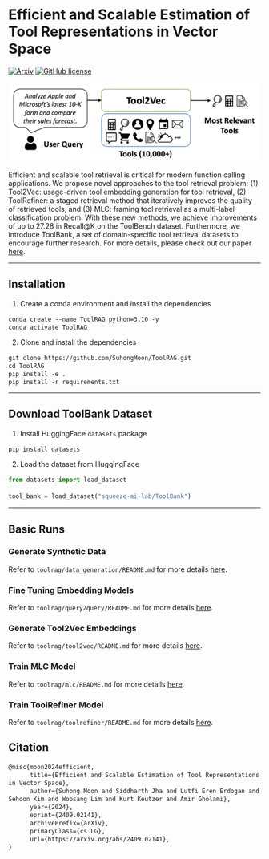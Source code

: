 # Efficient and Scalable Estimation of Tool Representations in Vector Space
<!--- BADGES: START --->
[![Arxiv](https://img.shields.io/badge/arXiv-2409.02141-B31B1B.svg)][#arxiv-paper-package]
[![GitHub license](https://img.shields.io/badge/License-MIT-blu.svg)][#license-gh-package]

[#license-gh-package]: https://lbesson.mit-license.org/
[#arxiv-paper-package]: https://arxiv.org/abs/2409.02141
<!--- BADGES: END --->

![Thumbnail](assets/tool2vec.png)

Efficient and scalable tool retrieval is critical for modern function calling applications. We propose novel approaches to the tool retrieval problem: (1) Tool2Vec: usage-driven tool embedding generation for tool retrieval, (2) ToolRefiner: a staged retrieval method that iteratively improves the quality of retrieved tools, and (3) MLC: framing tool retrieval as a multi-label classification problem. With these new methods, we achieve improvements of up to 27.28 in Recall@K on the ToolBench dataset. Furthermore, we introduce ToolBank, a set of domain-specific tool retrieval datasets to encourage further research. For more details, please check out our paper [here](https://arxiv.org/abs/2409.02141).

---
## Installation

1. Create a conda environment and install the dependencies
```
conda create --name ToolRAG python=3.10 -y
conda activate ToolRAG
```

2. Clone and install the dependencies
```
git clone https://github.com/SuhongMoon/ToolRAG.git
cd ToolRAG
pip install -e .
pip install -r requirements.txt
```
---

## Download ToolBank Dataset
1. Install HuggingFace `datasets` package
```
pip install datasets
```

2. Load the dataset from HuggingFace
```python
from datasets import load_dataset

tool_bank = load_dataset("squeeze-ai-lab/ToolBank")
```

---
## Basic Runs

### Generate Synthetic Data
Refer to `toolrag/data_generation/README.md` for more details [here](toolrag/data_generation/README.md).

### Fine Tuning Embedding Models
Refer to `toolrag/query2query/README.md` for more details [here](toolrag/query2query/README.md).

### Generate Tool2Vec Embeddings
Refer to `toolrag/tool2vec/README.md` for more details [here](toolrag/tool2vec/README.md).

### Train MLC Model
Refer to `toolrag/mlc/README.md` for more details [here](toolrag/mlc/README.md).

### Train ToolRefiner Model
Refer to `toolrag/toolrefiner/README.md` for more details [here](toolrag/toolrefiner/README.md).

## Citation
```
@misc{moon2024efficient,
      title={Efficient and Scalable Estimation of Tool Representations in Vector Space}, 
      author={Suhong Moon and Siddharth Jha and Lutfi Eren Erdogan and Sehoon Kim and Woosang Lim and Kurt Keutzer and Amir Gholami},
      year={2024},
      eprint={2409.02141},
      archivePrefix={arXiv},
      primaryClass={cs.LG},
      url={https://arxiv.org/abs/2409.02141}, 
}
```
